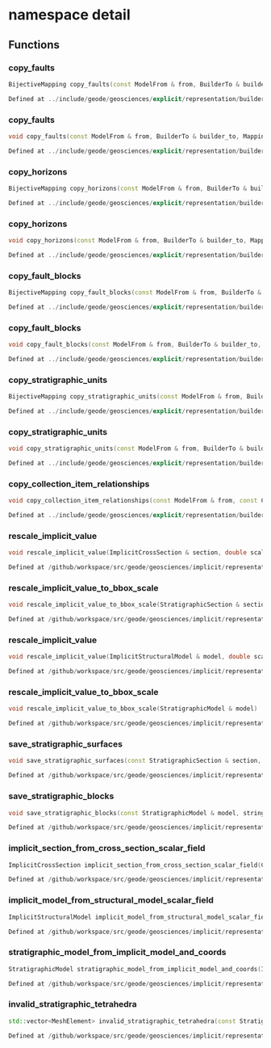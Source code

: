 # namespace detail



## Functions

### copy_faults

```cpp
BijectiveMapping copy_faults(const ModelFrom & from, BuilderTo & builder_to)
```

```cpp
Defined at ../include/geode/geosciences/explicit/representation/builder/detail/copy.h#39
```

### copy_faults

```cpp
void copy_faults(const ModelFrom & from, BuilderTo & builder_to, Mapping & mapping)
```

```cpp
Defined at ../include/geode/geosciences/explicit/representation/builder/detail/copy.h#54
```

### copy_horizons

```cpp
BijectiveMapping copy_horizons(const ModelFrom & from, BuilderTo & builder_to)
```

```cpp
Defined at ../include/geode/geosciences/explicit/representation/builder/detail/copy.h#77
```

### copy_horizons

```cpp
void copy_horizons(const ModelFrom & from, BuilderTo & builder_to, Mapping & mapping)
```

```cpp
Defined at ../include/geode/geosciences/explicit/representation/builder/detail/copy.h#92
```

### copy_fault_blocks

```cpp
BijectiveMapping copy_fault_blocks(const ModelFrom & from, BuilderTo & builder_to)
```

```cpp
Defined at ../include/geode/geosciences/explicit/representation/builder/detail/copy.h#115
```

### copy_fault_blocks

```cpp
void copy_fault_blocks(const ModelFrom & from, BuilderTo & builder_to, Mapping & mapping)
```

```cpp
Defined at ../include/geode/geosciences/explicit/representation/builder/detail/copy.h#131
```

### copy_stratigraphic_units

```cpp
BijectiveMapping copy_stratigraphic_units(const ModelFrom & from, BuilderTo & builder_to)
```

```cpp
Defined at ../include/geode/geosciences/explicit/representation/builder/detail/copy.h#155
```

### copy_stratigraphic_units

```cpp
void copy_stratigraphic_units(const ModelFrom & from, BuilderTo & builder_to, Mapping & mapping)
```

```cpp
Defined at ../include/geode/geosciences/explicit/representation/builder/detail/copy.h#172
```

### copy_collection_item_relationships

```cpp
void copy_collection_item_relationships(const ModelFrom & from, const CollectionRangeFrom & collection_range_from, const Mapping & collection_mapping, const Mapping & item_mapping, BuilderTo & builder_to)
```

```cpp
Defined at ../include/geode/geosciences/explicit/representation/builder/detail/copy.h#200
```

### rescale_implicit_value

```cpp
void rescale_implicit_value(ImplicitCrossSection & section, double scaling_factor)
```

```cpp
Defined at /github/workspace/src/geode/geosciences/implicit/representation/core/detail/helpers.cpp#57
```

### rescale_implicit_value_to_bbox_scale

```cpp
void rescale_implicit_value_to_bbox_scale(StratigraphicSection & section)
```

```cpp
Defined at /github/workspace/src/geode/geosciences/implicit/representation/core/detail/helpers.cpp#73
```

### rescale_implicit_value

```cpp
void rescale_implicit_value(ImplicitStructuralModel & model, double scaling_factor)
```

```cpp
Defined at /github/workspace/src/geode/geosciences/implicit/representation/core/detail/helpers.cpp#87
```

### rescale_implicit_value_to_bbox_scale

```cpp
void rescale_implicit_value_to_bbox_scale(StratigraphicModel & model)
```

```cpp
Defined at /github/workspace/src/geode/geosciences/implicit/representation/core/detail/helpers.cpp#103
```

### save_stratigraphic_surfaces

```cpp
void save_stratigraphic_surfaces(const StratigraphicSection & section, string_view prefix)
```

```cpp
Defined at /github/workspace/src/geode/geosciences/implicit/representation/core/detail/helpers.cpp#115
```

### save_stratigraphic_blocks

```cpp
void save_stratigraphic_blocks(const StratigraphicModel & model, string_view prefix)
```

```cpp
Defined at /github/workspace/src/geode/geosciences/implicit/representation/core/detail/helpers.cpp#146
```

### implicit_section_from_cross_section_scalar_field

```cpp
ImplicitCrossSection implicit_section_from_cross_section_scalar_field(CrossSection && section, string_view scalar_attribute_name)
```

```cpp
Defined at /github/workspace/src/geode/geosciences/implicit/representation/core/detail/helpers.cpp#176
```

### implicit_model_from_structural_model_scalar_field

```cpp
ImplicitStructuralModel implicit_model_from_structural_model_scalar_field(StructuralModel && model, string_view scalar_attribute_name)
```

```cpp
Defined at /github/workspace/src/geode/geosciences/implicit/representation/core/detail/helpers.cpp#203
```

### stratigraphic_model_from_implicit_model_and_coords

```cpp
StratigraphicModel stratigraphic_model_from_implicit_model_and_coords(ImplicitStructuralModel && implicit_model, local_index_t implicit_axis)
```

```cpp
Defined at /github/workspace/src/geode/geosciences/implicit/representation/core/detail/helpers.cpp#231
```

### invalid_stratigraphic_tetrahedra

```cpp
std::vector<MeshElement> invalid_stratigraphic_tetrahedra(const StratigraphicModel & model)
```

```cpp
Defined at /github/workspace/src/geode/geosciences/implicit/representation/core/detail/helpers.cpp#262
```



